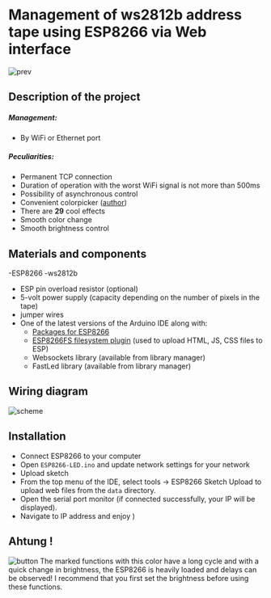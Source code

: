 # Management of ws2812b address tape using ESP8266 via Web interface
![prev](https://i.ibb.co/fxM5H6V/led-min.jpg)
## Description of the project
##### Management:
* By WiFi or Ethernet port

##### Peculiarities:
- Permanent TCP connection
- Duration of operation with the worst WiFi signal is not more than 500ms
- Possibility of asynchronous control
- Convenient colorpicker ([author](https://github.com/NC22/HTML5-Color-Picker))
- There are **29** cool effects
- Smooth color change
- Smooth brightness control

## Materials and components
-ESP8266
-ws2812b
- ESP pin overload resistor (optional)
- 5-volt power supply (capacity depending on the number of pixels in the tape)
- jumper wires
- One of the latest versions of the Arduino IDE along with:
   - [Packages for ESP8266](https://github.com/esp8266/Arduino)
   - [ESP8266FS filesystem plugin](https://github.com/esp8266/arduino-esp8266fs-plugin) (used to upload HTML, JS, CSS files to ESP)
    - Websockets library (available from library manager)
    - FastLed library (available from library manager)
## Wiring diagram
![scheme](https://i.ibb.co/TMm0gJx/esp-ws2812b.png)
## Installation
- Connect ESP8266 to your computer
- Open `ESP8266-LED.ino` and update network settings for your network
- Upload sketch
- From the top menu of the IDE, select tools -> ESP8266 Sketch Upload to upload web files from the `data` directory.
- Open the serial port monitor (if connected successfully, your IP will be displayed).
- Navigate to IP address and enjoy )

## Ahtung !
![button](https://i.ibb.co/wzt967C/dan.png)
The marked functions with this color have a long cycle and with a quick change in brightness, the ESP8266 is heavily loaded and delays can be observed!
I recommend that you first set the brightness before using these functions.
